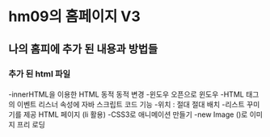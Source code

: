 # hm09의 홈페이지 V3
## 나의 홈피에 추가 된 내용과 방법들
### 추가 된 html 파일
####
-innerHTML을 이용한 HTML 동적 동적 변경
-윈도우 오픈으로 윈도우
-HTML 태그의 이벤트 리스너 속성에 자바 스크립트 코드 기능
-위치 : 절대 절대 배치
-리스트 꾸미기를 제공 HTML 페이지 (li 활용)
-CSS3로 애니메이션 만들기
-new Image ()로 이미지 프리 로딩
